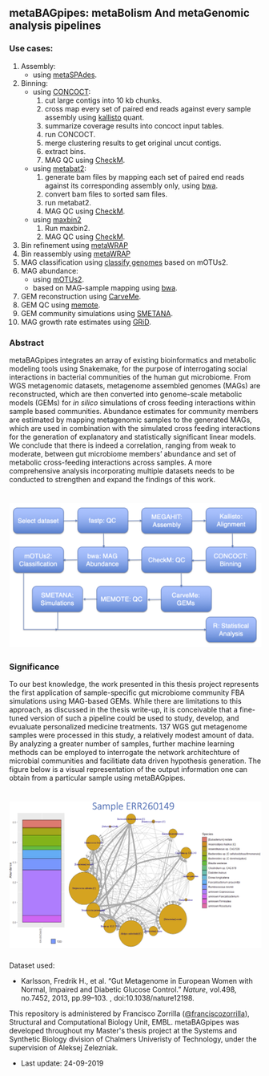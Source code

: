 ## metaBAGpipes: metaBolism And metaGenomic analysis pipelines

### Use cases:

1. Assembly:
      * using [metaSPAdes](https://github.com/ablab/spades).
2. Binning:
     * using [CONCOCT](https://github.com/BinPro/CONCOCT):
        1. cut large contigs into 10 kb chunks.
        2. cross map every set of paired end reads against every sample assembly using [kallisto](https://github.com/pachterlab/kallisto) quant.
        3. summarize coverage results into concoct input tables.
        4. run CONCOCT.
        5. merge clustering results to get original uncut contigs.
        6. extract bins.
        7. MAG QC using [CheckM](https://github.com/Ecogenomics/CheckM).
      * using [metabat2](https://bitbucket.org/berkeleylab/metabat/src/master/):
        1. generate bam files by mapping each set of paired end reads against its corresponding assembly only, using [bwa](https://github.com/lh3/bwa).
        2. convert bam files to sorted sam files.
        3. run metabat2.
        4. MAG QC using [CheckM](https://github.com/Ecogenomics/CheckM).
      * using [maxbin2](https://sourceforge.net/projects/maxbin2/)
        1. Run maxbin2.
        2. MAG QC using [CheckM](https://github.com/Ecogenomics/CheckM).
4. Bin refinement using [metaWRAP](https://github.com/bxlab/metaWRAP)
5. Bin reassembly using [metaWRAP](https://github.com/bxlab/metaWRAP)
6. MAG classification using [classify genomes](https://github.com/AlessioMilanese/classify-genomes) based on mOTUs2.
7. MAG abundance:
   * using [mOTUs2](https://github.com/motu-tool/mOTUs_v2).
   * based on MAG-sample mapping using [bwa](https://github.com/lh3/bwa).
8. GEM reconstruction using [CarveMe](https://github.com/cdanielmachado/carveme).
9. GEM QC using [memote](https://github.com/opencobra/memote).
10. GEM community simulations using [SMETANA](https://github.com/cdanielmachado/smetana).
11. MAG growth rate estimates using [GRiD](https://github.com/ohlab/GRiD).

### Abstract
metaBAGpipes integrates an array of existing bioinformatics and metabolic modeling tools using Snakemake, for the purpose of interrogating social interactions in bacterial communities of the human gut microbiome. From WGS metagenomic datasets, metagenome assembled genomes (MAGs) are reconstructed, which are then converted into genome-scale metabolic models (GEMs) for *in silico* simulations of cross feeding interactions within sample based communities. Abundance estimates for community members are estimated by mapping metagenomic samples to the generated MAGs, which are used in combination with the simulated cross feeding interactions for the generation of explanatory and statistically significant linear models. We conclude that there is indeed a correlation, ranging from weak to moderate, between gut microbiome members’ abundance and set of metabolic cross-feeding interactions across samples. A more comprehensive analysis incorporating multiple datasets needs to be conducted to strengthen and expand the findings of this work.

# ![pipemap_v0.1.png](pipemap_v0.1.png)

### Significance

To our best knowledge, the work presented in this thesis project represents the first application of sample-specific gut microbiome community FBA simulations using MAG-based GEMs. While there are limitations to this approach, as discussed in the thesis write-up, it is conceivable that a fine-tuned version of such a pipeline could be used to study, develop, and evualuate personalized medicine treatments. 137 WGS gut metagenome samples were processed in this study, a relatively modest amount of data. By analyzing a greater number of samples, further machine learning methods can be employed to interrogate the network architechture of microbial communities and facilitiate data driven hypothesis generation. The figure below is a visual representation of the output information one can obtain from a particular sample using metaBAGpipes.

# ![ERR260149.png](ERR260149.png)

Dataset used:
  * Karlsson, Fredrik H., et al. “Gut Metagenome in European Women with Normal, Impaired and Diabetic Glucose Control.” *Nature*, vol.498, no.7452, 2013, pp.99–103. , doi:10.1038/nature12198.

This repository is administered by Francisco Zorrilla ([@franciscozorrilla](https://github.com/franciscozorrilla/)), Structural and Computational Biology Unit, EMBL. metaBAGpipes was developed throughout my Master's thesis project at the Systems and Synthetic Biology division of Chalmers Univeristy of Technology, under the supervision of Aleksej Zelezniak.

  * Last update: 24-09-2019
